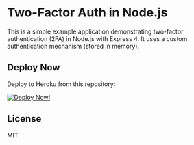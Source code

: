 # Two-Factor Auth in Node.js

This is a simple example application demonstrating two-factor authentication (2FA) in Node.js with Express 4.  It uses a custom authentication mechanism (stored in memory).

## Deploy Now
Deploy to Heroku from this repository:

[![Deploy Now!](https://www.herokucdn.com/deploy/button.png)](https://heroku.com/deploy)

## License

MIT